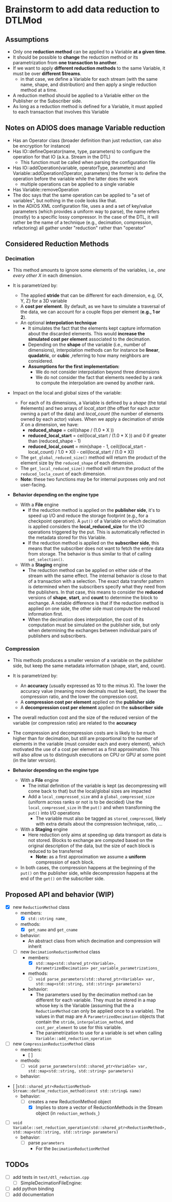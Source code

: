 # Brainstorm to add data reduction to DTLMod
## Assumptions
- Only one **reduction method** can be applied to a Variable **at a given time**.
- It should be possible to **change** the reduction method or its parametrization from **one transaction to another**.
- If we want to apply **different reduction methods** to the same Variable, it must be over **different Streams**.
  - in that case, we define a Variable for each stream (with the same name, shape, and distribution) and then apply a single reduction method at a time.
- A reduction method should be applied to a Variable either on the Publisher or the Subscriber side.
- As long as a reduction method is defined for a Variable, it must applied to each transaction that involves this Variable

## Notes on ADIOS does manage Variable reduction
- Has an Operator class (broader definition than just reduction, can also be encryption for instance)
- Has IO::defineOperator(name, type, parameters) to configure the operation for that IO (a.k.a. Stream in the DTL)
  - This function must be called when parsing the configuration file
- Has IO::addOperation(variable, operatorType, parameters) and Variable::addOperation(Operator, parameters) the former is to define the operation before the variable while the latter does the work
  - multiple operations can be applied to a single variable
- Has Variable::removeOperation
- The doc says that the same operation can be applied to "a set of variables", but nothing in the code looks like that.
- In the ADIOS XML configuration file, uses a <operator type="name"> and a set of key/value parameters (which provides a uniform way to parse), the name refers (mostly) to a specific lossy compressor. In the case of the DTL, it will rather be the name of a technique (e.g., decimation, compression, refactoring) all gather under "reduction" rather than "operator" 

## Considered Reduction Methods

### Decimation
- This method amounts to ignore some elements of the variables, i.e., *one every other X* in each dimension.
- It is parametrized by:
  - The applied **stride** that can be different for each dimension, e.g, {X, Y, Z} for a 3D variable
  - A **cost per element**. By default, as we have to simulate a traversal of the data, we can account for a couple flops per element (**e.g., 1 or 2**).
  - An optional **interpolation technique**
    - It simulates the fact that the elements kept capture information about the discarded elements. This would **increase the simulated cost per element** associated to the decimation.
    - Depending on the **shape** of the variable (i.e., number of dimensions), interpolation methods can for instance be **linear**, **quadatric**, or **cubic** ,referring to how many neighbors are considered.
    - **Assumptions for the first implementation:**
      - We do not consider interpolation beyond three dimensions
      - We do not consider the fact that elements needed by a rank to compute the interpolation are owned by another rank.
- Impact on the local and global sizes of the variable:
  - For each of its dimensions, a Variable is defined by a *shape* (the total #elements) and two arrays of *local_start* (the offset for each actor owning a part of the data) and *local_count* (the number of elements owned by each actor) values. When we apply a decimation of stride *X* on a dimension, we have:
    - **reduced_shape** = ceil(shape / (1.0 * X ))
    - **reduced_local_start** = ceil(local_start / (1.0 * X )) and 0 if greater than (reduced_shape - 1)
    - **reduced_local_count** = min(shape - 1, ceil((local_start - local_count) / 1.0 * X)) - ceil(local_start / (1.0 * X)) 
  - The `get_global_reduced_size()` method will return the product of the element size by the `reduced_shape` of each dimension.
  - The `get_local_reduced_size()` method will return the product of the `reduced_locla_count` of each dimension.
  - **Note:** these two functions may be for internal purposes only and not user-facing.

- **Behavior depending on the engine type**
  - With a **File** engine
    - If the reduction method is applied on the **publisher side**, it's to speed up I/O and reduce the storage footprint (e.g., for a checkpoint operation). A `put()` of a Variable on which decimation is applied considers the **local_reduced_size** for the I/O operations triggered by the put. This is automatically reflected in the metadata stored for this Variable.
    - If the reduction method is applied on the **subscriber side**, this means that the subscriber does not want to fetch the entire data from storage. The behavior is thus similar to that of calling `set_selection()`.    
  - With a **Staging** engine
    - The reduction method can be applied on either side of the stream with the same effect. The internal behavior is close to that of a transaction with a selection. The exact data transfer pattern is determined when the subscribers specify what they need from the publishers. In that case, this means to consider the **reduced** versions of **shape**, **start**, and **count** to determine the block to exchange. A notable difference is that if the reduction method is applied on one side, the other side must compute the reduced information first.   
    - When the decimation does interpolation, the cost of its computation must be simulated on the publisher side, but only when determining the exchanges between individual pairs of publishers and subscribers.


### Compression
- This methods produces a smaller version of a variable on the publisher side, but keep the same metadata information (shape, start, and, count).
- It is parametrized by:
  - An **accuracy** (usually expressed as 10 to the minus X). The lower the accuracy value (meaning more decimals must be kept), the lower the compression ratio, and the lower the compression cost.
  - A **compression cost per element** applied on the **publisher side**
  - A **decompression cost per element** applied on the **subscriber side**
- The overall reduction cost and the size of the reduced version of the variable (or compression ratio) are related to the **accuracy** 
- The compression and decompression costs are is likely to be much higher than for decimation, but still are proportional to the number of elements in the variable (must consider each and every element), which motivated the use of a cost per element as a first approximation. This will also allow us to distinguish executions on CPU or GPU at some point (in the later version).

- **Behavior depending on the engine type**
  - With a **File** engine
    - The initial definition of the variable is kept (as decompressing will come back to that) but the local/global sizes are impacted
    - Add a `local_compressed_size` and a `global_compressed_size` (uniform across ranks or not is to be decided)
       Use the `local_compressed_size` in the `put()` and when transforming the `put()` into I/O operations
        - The variable must also be tagged as `stored_compressed`, likely with extra details about the compression technique, ratio, ...
  - With a **Staging** engine
    - Here reduction only aims at speeding up data transport as data is not stored. Blocks to exchange are computed based on the original description of the data, but the size of each block is reduced to be transferred
      - **Note:** as a first approximation we assume a **uniform** compression of each block.  
  - In both cases, the compression happens at the beginning of the `put()` on the publisher side, while decompression happens at the end of the `get()` on the subscriber side.


## Proposed API and behavior (WIP)
  - [x] new `ReductionMethod` class
    - members:
      - [x] `std::string name_`
    - methods:
      - [x] `get_name` and `get_cname`
    - behavior:
      - An abstract class from which decimation and compression will inherit
    - [ ] new `DecimationReductionMethod` class
      - members:
        - [x] `std::map<std::shared_ptr<Variable>, ParametrizedDecimation> per_variable_parametrizations_`
      - methods:
        - [ ] `void parse_parameters(std::shared_ptr<Variable> var, std::map<std::string, std::string> parameters)`
      - behavior:
        - The parameters used by the decimation method can be different for each variable. They must be stored in a map whose key is the Variable (assuming that the a `ReductionMethod` can only be applied once to a variable). The values in that map are A `ParametrizedDecimation` objects that contain the `stride`, `interpolation_method`, and `cost_per_element` to use for this variable.
        - The parametrization to use for a variable is set when calling `Variable::add_reduction_operation`
  - [ ] new `CompressionReductionMethod` class
    - members:
      - [ ]
    - methods:
      - [ ] `void parse_parameters(std::shared_ptr<Variable> var, std::map<std::string, std::string> parameters)`
    - behavior:
  - [ ]`std::shared_ptr<ReductionMethod> Stream::define_reduction_method(const std::string& name)`
    - behavior:
      - [ ] creates a new ReductionMethod object
        - [x] Implies to store a vector of ReductionMethods in the Stream object (in `reduction_methods_`)
  - [ ] `void Variable::set_reduction_operation(std::shared_ptr<ReductionMethod>, std::map<std::string, std::string> parameters)`
    - behavior:
      - [ ] parse `parameters`
        - For the `DecimationReductionMethod`

## TODOs
- [ ] add tests in `test/dtl_reduction.cpp`
  - [ ] SimpleDecimationFileEngine:
- [ ] add python binding
- [ ] add documentation